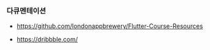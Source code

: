 ### 다큐멘테이션 
* https://github.com/londonappbrewery/Flutter-Course-Resources

* https://dribbble.com/

